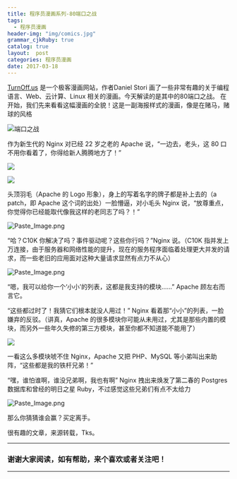```yaml
---
title: 程序员漫画系列-80端口之战
tags:
  - 程序员漫画
header-img: "img/comics.jpg"
grammar_cjkRuby: true
catalog: true
layout:  post
categories: 程序员漫画
date: 2017-03-18
---
```


[TurnOff.us](http://turnoff.us/) 是一个极客漫画网站，作者Daniel Stori 画了一些非常有趣的关于编程语言、Web、云计算、Linux 相关的漫画。今天解读的是其中的80端口之战。
在开始，我们先来看看这幅漫画的全貌！这是一副海报样式的漫画，像是在赌马，赌球的风格


![端口之战](http://upload-images.jianshu.io/upload_images/2305881-4fc270ed692245e5.png?imageMogr2/auto-orient/strip%7CimageView2/2/w/1240)


作为新生代的 Nginx 对已经 22 岁之老的 Apache 说，“一边去，老头，这 80 口不用你看着了，你得给新人腾腾地方了！”


![](http://upload-images.jianshu.io/upload_images/2305881-f8bf0b134bb910cc.png?imageMogr2/auto-orient/strip%7CimageView2/2/w/1240)


![](http://upload-images.jianshu.io/upload_images/2305881-ead96498dd30be37.png?imageMogr2/auto-orient/strip%7CimageView2/2/w/1240)

头顶羽毛（Apache 的 Logo 形象），身上的写着名字的牌子都是补上去的（a patch，即 Apache 这个词的出处）一脸懵逼，对小毛头 Nginx 说，“放尊重点，你觉得你已经能取代像我这样的老同志了吗？！”


![Paste_Image.png](http://upload-images.jianshu.io/upload_images/2305881-7c09f674af57f36d.png?imageMogr2/auto-orient/strip%7CimageView2/2/w/1240)


“哈？C10K 你解决了吗？事件驱动呢？这些你行吗？”Nginx 说。（C10K 指并发上万连接，由于服务器和网络性能的提升，现在的服务程序面临着处理更大并发的请求，而一些老旧的应用面对这种大量请求显然有点力不从心）


![Paste_Image.png](http://upload-images.jianshu.io/upload_images/2305881-f7d067c02b3b13e3.png?imageMogr2/auto-orient/strip%7CimageView2/2/w/1240)

“嗯，我可以给你一个‘小小’的列表，这都是我支持的模块……” Apache 顾左右而言它。

“这些都过时了！我猜它们根本就没人用过！” Nginx 看着那“小小”的列表，一脸嫌弃的反驳。（讲真，Apache 的很多模块你可能从未用过，尤其是那些内置的模块，而另外一些年久失修的第三方模块，甚至你都不知道能不能用了）


![](http://upload-images.jianshu.io/upload_images/2305881-01fb6b2291e04ae5.png?imageMogr2/auto-orient/strip%7CimageView2/2/w/1240)


一看这么多模块唬不住 Nginx，Apache 又把 PHP、MySQL 等小弟叫出来助阵，“这些都是我的铁杆兄弟！”

“嘿，谁怕谁啊，谁没兄弟啊，我也有啊” Nginx 拽出来焕发了第二春的 Postgres 数据库和曾经的明日之星 Ruby，不过感觉这些兄弟们有点不太给力


![Paste_Image.png](http://upload-images.jianshu.io/upload_images/2305881-7effc2f445934037.png?imageMogr2/auto-orient/strip%7CimageView2/2/w/1240)

那么你猜猜谁会赢？买定离手。

很有趣的文章，来源转载，Tks。

----------

### 谢谢大家阅读，如有帮助，来个喜欢或者关注吧！

----------
